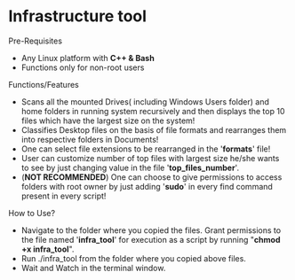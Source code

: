 # Infrastructure tool

Pre-Requisites
  - Any Linux platform with **C++ & Bash**
  - Functions only for non-root users

Functions/Features
  - Scans all the mounted Drives( including Windows Users folder) and home folders in running system recursively and then displays the top 10 files which have the largest size on the system!
  - Classifies Desktop files on the basis of file formats and rearranges them into respective folders in Documents!
  - One can select file extensions to be rearranged in the '**formats**' file!
  - User can customize number of top files with largest size he/she wants to see by just changing value in the file '**top_files_number**'.
  - (**NOT RECOMMENDED**) One can choose to give permissions to access folders with root owner by just adding '**sudo**' in every find command present in every script! 

How to Use?
  - Navigate to the folder where you copied the files. Grant permissions to the file named '**infra_tool**' for execution as a script by running "**chmod +x infra_tool**".
  - Run ./infra_tool from the folder where you copied above files.
  - Wait and Watch in the terminal window.
